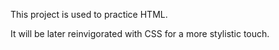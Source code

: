This project is used to practice HTML. 

It will be later reinvigorated with CSS for a more stylistic touch.
